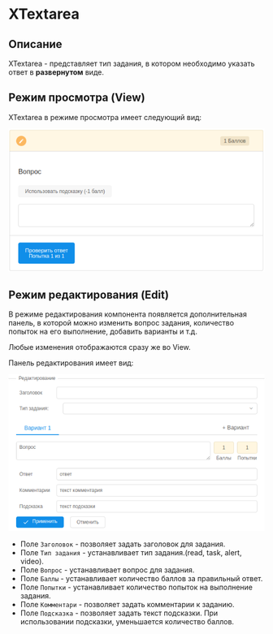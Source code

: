 # XTextarea

## Описание

XTextarea - представляет тип задания, в котором необходимо указать ответ в **развернутом** виде.

## Режим просмотра (View)

XTextarea в режиме просмотра имеет следующий вид:

![](https://github.com/IvanMatasov/Editor-Documentation/raw/master/images/XTextarea/view.png "XTextarea View")

## Режим редактирования (Edit)

В режиме редактирования компонента появляется дополнительная панель, в которой можно изменить вопрос задания, количество попыток на его выполнение, добавить варианты и т.д.

Любые изменения отображаются сразу же во View.

Панель редактирования имеет вид:

![](https://github.com/IvanMatasov/Editor-Documentation/raw/master/images/XTextarea/edit.png "XTextarea Edit")

* Поле `Заголовок` - позволяет задать заголовок для задания.
* Поле `Тип задания` - устанавливает  тип задания.(read, task, alert, video).
* Поле `Вопрос` -  устанавливает вопрос для задания.
* Поле `Баллы` - устанавливает количество баллов за правильный ответ.
* Поле `Попытки` - устанавливает количество попыток на выполнение задания.
* Поле `Комментари` - позволяет задать комментарии к заданию.
* Поле `Подсказка` - позволяет задать текст подсказки. При использовании подсказки, уменьшается количество баллов.
